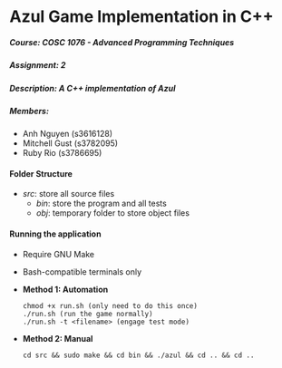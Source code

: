# Azul Game Implementation in  C++

##### Course: COSC 1076 - Advanced Programming Techniques
##### Assignment: 2
##### Description: A C++ implementation of Azul
##### Members: 
- Anh Nguyen (s3616128)
- Mitchell Gust (s3782095)
- Ruby Rio (s3786695)
#### Folder Structure
- *src*: store all source files
    - *bin*: store the program and all tests
    - *obj*: temporary folder to store object files

#### Running the application
- Require GNU Make
- Bash-compatible terminals only
- **Method 1: Automation**
    ```
    chmod +x run.sh (only need to do this once)
    ./run.sh (run the game normally)
    ./run.sh -t <filename> (engage test mode)
    ```
    
- **Method 2: Manual**
    ```
    cd src && sudo make && cd bin && ./azul && cd .. && cd ..
    ``` 